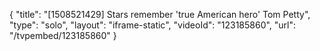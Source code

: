 {
    "title": "[1508521429] Stars remember 'true American hero' Tom Petty",
    "type": "solo",
    "layout": "iframe-static",
    "videoId": "123185860",
    "url": "\/tvpembed\/123185860"
}